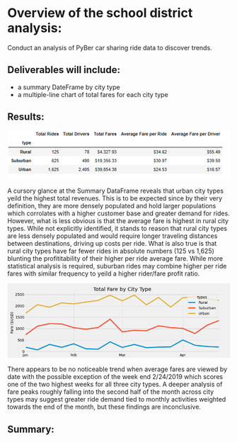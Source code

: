 # Overview of the school district analysis:
Conduct an analysis of PyBer car sharing ride data to discover trends.
## Deliverables will include:
* a summary DateFrame by city type
* a multiple-line chart of total fares for each city type

## Results:
 
 ![summary_dataframe](https://github.com/cortesh/PyBer_Analysis/blob/main/Resources/summary_dataframe.PNG)

A cursory glance at the Summary DataFrame reveals that urban city types yeild the highest total revenues. This is to be expected since by their very definition, they are more densely populated and hold larger populations which corrolates with a higher customer base and greater demand for rides.  However, what is less obvious is that the average fare is highest in rural city types.  While not explicitly identified, it stands to reason that rural city types are less densely populated and would require longer traveling distances between destinations, driving up costs per ride.  What is also true is that rural city types have far fewer rides in absolute numbers (125 vs 1,625) blunting the profititability of their higher per ride average fare.  While more statistical analysis is required, suburban rides may combine higher per ride fares with similar frequency to yeild a higher rider/fare profit ratio.
 
 ![PyBer_fare_summary](https://github.com/cortesh/PyBer_Analysis/blob/main/analysis/PyBer_fare_summary.png)
 
There appears to be no noticeable trend when average fares are viewed by date with the possible exception of the week end 2/24/2019 which scores one of the two highest weeks for all three city types.  A deeper analysis of fare peaks roughly falling into the second half of the month across city types may suggest greater ride demand tied to monthly activities weighted towards the end of the month, but these findings are inconclusive.

## Summary: 

